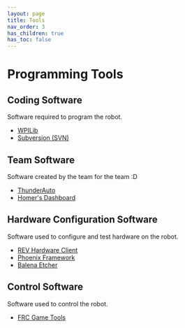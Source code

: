 ```yaml
---
layout: page
title: Tools
nav_order: 3
has_children: true
has_toc: false
---
```


# Programming Tools

## Coding Software
Software required to program the robot.
* [WPILib](/tools/wpilib/)
* [Subversion (SVN)](/tools/svn/)

## Team Software
Software created by the team for the team :D

* [ThunderAuto](/tools/thunderauto/)
* [Homer's Dashboard](/tools/homers_dashboard/)

## Hardware Configuration Software
Software used to configure and test hardware on the robot.
* [REV Hardware Client](/tools/rev_hardware_client/)
* [Phoenix Framework](/tools/phoenix_framework/)
* [Balena Etcher](/tools/balena_etcher/)

## Control Software
Software used to control the robot.
* [FRC Game Tools](/tools/frc_game_tools/)